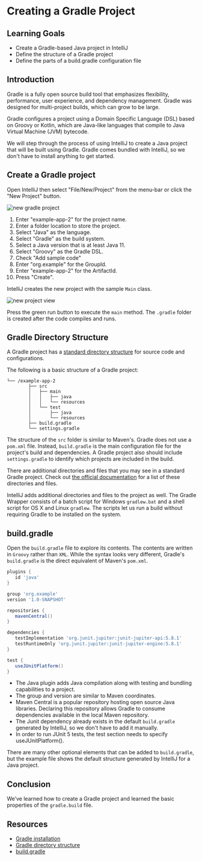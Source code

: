 # Creating a Gradle Project

## Learning Goals

- Create a Gradle-based Java project in IntelliJ
- Define the structure of a Gradle project
- Define the parts of a build.gradle configuration file

## Introduction
  
Gradle is a fully open source build tool that emphasizes flexibility, performance,
user experience, and dependency management.
Gradle was designed for multi-project builds, which can grow to be large.

Gradle configures a project using a Domain Specific Language (DSL) based on Groovy or Kotlin,
which are Java-like languages that compile to Java Virtual Machine (JVM) bytecode.

We will step through the process of using IntelliJ to create a Java project
that will be built using Gradle. Gradle comes bundled with IntelliJ, so we don't have
to install anything to get started.

## Create a Gradle project
  
Open IntelliJ then select "File/New/Project" from the menu-bar
or click the "New Project" button.
    
![new gradle project](https://curriculum-content.s3.amazonaws.com/6002/creating-a-gradle-project/newproject.png)

1. Enter "example-app-2" for the project name.
2. Enter a folder location to store the project.
3. Select "Java" as the language.
4. Select "Gradle" as the build system.
5. Select a Java version that is at least Java 11.
6. Select "Groovy" as the Gradle DSL.
7. Check  "Add sample code"
8. Enter "org.example" for the GroupId.
9. Enter "example-app-2" for the ArtifactId.
10. Press "Create".

IntelliJ creates the new project with the sample `Main` class.
   
![new project view](https://curriculum-content.s3.amazonaws.com/6002/creating-a-gradle-project/projectfolders.png)

Press the green run button to execute the `main` method.
The `.gradle` folder is created after the code compiles and runs.


## Gradle Directory Structure

A Gradle project has a
[standard directory structure](https://docs.gradle.org/current/userguide/organizing_gradle_projects.html)
for source code and configurations. 

The following is a basic structure of a Gradle project:

```text
└── /example-app-2
		├── src
		│   ├── main
		│   │   ├── java
		│   │   └── resources
		│   └── test
		│       ├── java
		│       └── resources
		├── build.gradle
		└── settings.gradle	
```

The structure of the `src` folder is similar to Maven's. Gradle does not use a `pom.xml` file.
Instead, `build.gradle` is the main configuration file for the project's build and dependencies.
A Gradle project also should include `settings.gradle` to identify
which projects are included in the build.

There are additional directories and files that you may see in a standard Gradle project. Check out
[the official documentation](https://docs.gradle.org/current/userguide/organizing_gradle_projects.html)
for a list of these directories and files.

IntelliJ adds additional directories and files to the project as well.
The Gradle Wrapper consists of a batch script for Windows `gradlew.bat`
and a shell script for OS X and Linux `gradlew`. The scripts
let us run a build without requiring Gradle to be installed on the system.

## build.gradle

Open the `build.gradle` file to explore its contents.  The contents
are written in `Groovy` rather than `XML`.  While the syntax
looks very different, Gradle's `build.gradle` is the direct equivalent of Maven's `pom.xml`.


```groovy
plugins {
   id 'java'
}

group 'org.example'
version '1.0-SNAPSHOT'

repositories {
   mavenCentral()
}

dependencies {
   testImplementation 'org.junit.jupiter:junit-jupiter-api:5.8.1'
   testRuntimeOnly 'org.junit.jupiter:junit-jupiter-engine:5.8.1'
}

test {
   useJUnitPlatform()
}
```

- The Java plugin adds Java compilation along with testing and bundling capabilities to a project.
- The group and version are similar to Maven coordinates.
- Maven Central is a popular repository hosting open source Java libraries.
  Declaring this repository allows Gradle to  consume dependencies available
  in the local  Maven repository.
- The Junit dependency already exists in the default `build.gradle`
  generated by IntelliJ, so we don't have to add it manually.
- In order to run JUnit 5 tests, the test section needs to specify useJUnitPlatform().

There are many other optional elements that can be added to `build.gradle`, but
the example file shows the default structure generated by IntelliJ for a Java project.

## Conclusion

We’ve learned how to create a Gradle project and learned the basic properties of
the `gradle.build` file.

## Resources

- [Gradle installation](https://gradle.org/install/)     
- [Gradle  directory structure](https://docs.gradle.org/current/userguide/organizing_gradle_projects.html)   
- [build.gradle](https://docs.gradle.org/current/userguide/tutorial_using_tasks.html)    
